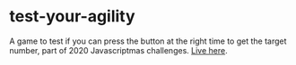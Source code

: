 # test-your-agility
A game to test if you can press the button at the right time to get the target number, part of 2020 Javascriptmas challenges. [Live here](https://sheilagomes.github.io/test-your-agility/).
